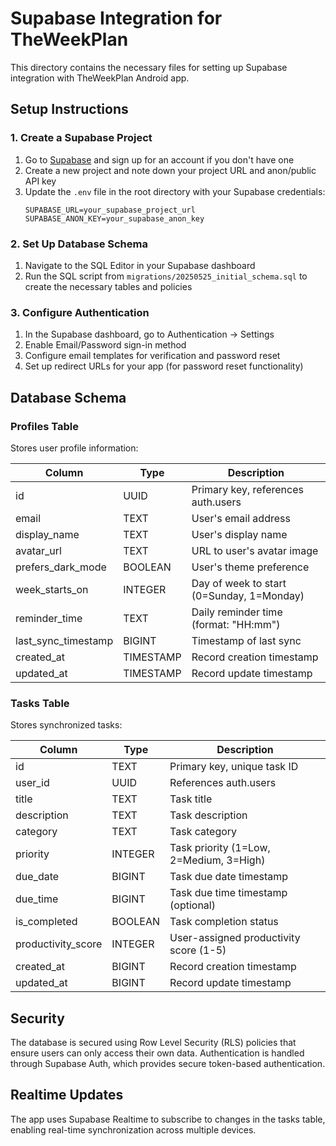 # Supabase Integration for TheWeekPlan

This directory contains the necessary files for setting up Supabase integration with TheWeekPlan Android app.

## Setup Instructions

### 1. Create a Supabase Project

1. Go to [Supabase](https://supabase.com/) and sign up for an account if you don't have one
2. Create a new project and note down your project URL and anon/public API key
3. Update the `.env` file in the root directory with your Supabase credentials:
   ```
   SUPABASE_URL=your_supabase_project_url
   SUPABASE_ANON_KEY=your_supabase_anon_key
   ```

### 2. Set Up Database Schema

1. Navigate to the SQL Editor in your Supabase dashboard
2. Run the SQL script from `migrations/20250525_initial_schema.sql` to create the necessary tables and policies

### 3. Configure Authentication

1. In the Supabase dashboard, go to Authentication → Settings
2. Enable Email/Password sign-in method
3. Configure email templates for verification and password reset
4. Set up redirect URLs for your app (for password reset functionality)

## Database Schema

### Profiles Table

Stores user profile information:

| Column | Type | Description |
|--------|------|-------------|
| id | UUID | Primary key, references auth.users |
| email | TEXT | User's email address |
| display_name | TEXT | User's display name |
| avatar_url | TEXT | URL to user's avatar image |
| prefers_dark_mode | BOOLEAN | User's theme preference |
| week_starts_on | INTEGER | Day of week to start (0=Sunday, 1=Monday) |
| reminder_time | TEXT | Daily reminder time (format: "HH:mm") |
| last_sync_timestamp | BIGINT | Timestamp of last sync |
| created_at | TIMESTAMP | Record creation timestamp |
| updated_at | TIMESTAMP | Record update timestamp |

### Tasks Table

Stores synchronized tasks:

| Column | Type | Description |
|--------|------|-------------|
| id | TEXT | Primary key, unique task ID |
| user_id | UUID | References auth.users |
| title | TEXT | Task title |
| description | TEXT | Task description |
| category | TEXT | Task category |
| priority | INTEGER | Task priority (1=Low, 2=Medium, 3=High) |
| due_date | BIGINT | Task due date timestamp |
| due_time | BIGINT | Task due time timestamp (optional) |
| is_completed | BOOLEAN | Task completion status |
| productivity_score | INTEGER | User-assigned productivity score (1-5) |
| created_at | BIGINT | Record creation timestamp |
| updated_at | BIGINT | Record update timestamp |

## Security

The database is secured using Row Level Security (RLS) policies that ensure users can only access their own data. Authentication is handled through Supabase Auth, which provides secure token-based authentication.

## Realtime Updates

The app uses Supabase Realtime to subscribe to changes in the tasks table, enabling real-time synchronization across multiple devices.

